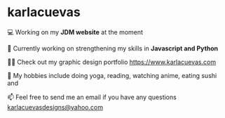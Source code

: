 # karlacuevas

💻 Working on my <strong>JDM website</strong> at the moment

🌻 Currently working on strengthening my skills in <strong> Javascript and Python </strong>

👨‍💻 Check out my graphic design portfolio https://www.karlacuevas.com

🎯 My hobbies include doing yoga, reading, watching anime, eating sushi and 

📫 Feel free to send me an email if you have any questions karlacuevasdesigns@yahoo.com
